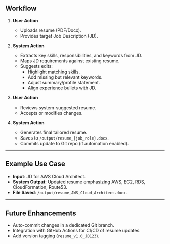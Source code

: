 ## Workflow

1. **User Action**  
   - Uploads resume (PDF/Docx).  
   - Provides target Job Description (JD).  

2. **System Action**  
   - Extracts key skills, responsibilities, and keywords from JD.  
   - Maps JD requirements against existing resume.  
   - Suggests edits:  
     - Highlight matching skills.  
     - Add missing but relevant keywords.  
     - Adjust summary/profile statement.  
     - Align experience bullets with JD.  

3. **User Action**  
   - Reviews system-suggested resume.  
   - Accepts or modifies changes.  

4. **System Action**  
   - Generates final tailored resume.  
   - Saves to `/output/resume_{job_role}.docx`.  
   - Commits update to Git repo (if automation enabled).  

---

## Example Use Case
- **Input**: JD for AWS Cloud Architect.  
- **System Output**: Updated resume emphasizing AWS, EC2, RDS, CloudFormation, Route53.  
- **File Saved**: `/output/resume_AWS_Cloud_Architect.docx`.  

---

## Future Enhancements
- Auto-commit changes in a dedicated Git branch.  
- Integration with GitHub Actions for CI/CD of resume updates.  
- Add version tagging (`resume_v1.0_JD123`).  
